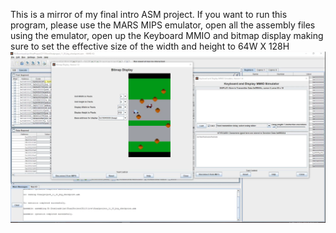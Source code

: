 This is a mirror of my final intro ASM project.
If you want to run this program, please use the MARS MIPS emulator,
open all the assembly files using the emulator,
open up the Keyboard MMIO and bitmap display making sure to set the effective size of the width and height to 64W X 128H
![Alt text](preview-image.png?raw=true "Preview")
